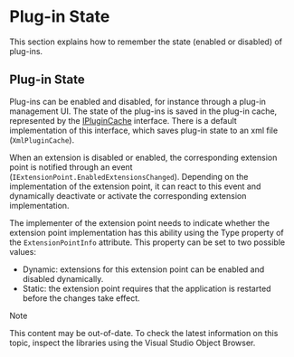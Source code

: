 Plug-in State
====
This section explains how to remember the state (enabled or disabled) of plug-ins.


Plug-in State
-----
Plug-ins can be enabled and disabled, for instance through a plug-in management UI. The state of the plug-ins is saved in the plug-in cache, represented by the [IPluginCache](../../api/core/Sdl.Core.PluginFramework.IPluginCache.yml) interface. There is a default implementation of this interface, which saves plug-in state to an xml file (`XmlPluginCache`).

When an extension is disabled or enabled, the corresponding extension point is notified through an event (`IExtensionPoint.EnabledExtensionsChanged`). Depending on the implementation of the extension point, it can react to this event and dynamically deactivate or activate the corresponding extension implementation.

The implementer of the extension point needs to indicate whether the extension point implementation has this ability using the Type property of the `ExtensionPointInfo` attribute. This property can be set to two possible values:

* Dynamic: extensions for this extension point can be enabled and disabled dynamically.
* Static: the extension point requires that the application is restarted before the changes take effect.

> [!NOTE]
> 
> This content may be out-of-date. To check the latest information on this topic, inspect the libraries using the Visual Studio Object Browser.